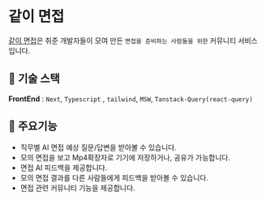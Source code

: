 # 같이 면접

[같이 면접](https://gachi-interview.vercel.app/)은 취준 개발자들이 모여 만든 `면접을 준비하는 사람들을 위한` 커뮤니티 서비스입니다.

## 📌 기술 스택
**FrontEnd** : `Next`, `Typescript` , `tailwind`, `MSW`, `Tanstack-Query(react-query)`

## 🚀 주요기능
- 직무별 AI 면접 예상 질문/답변을 받아볼 수 있습니다.
- 모의 면접을 보고 Mp4확장자로 기기에 저장하거나, 공유가 가능합니다.
- 면접 AI 피드백을 제공합니다.
- 모의 면접 결과를 다른 사람들에게 피드백을 받아볼 수 있습니다.
- 면접 관련 커뮤니티 기능을 제공합니다.
